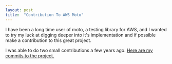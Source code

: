 ```yaml
---
layout: post
title:  "Contribution To AWS Moto"
---
```


I have been a long time user of moto, a testing library for AWS, and I wanted
to try my luck at digging deeper into it's implementation and if possible
make a contribution to this great project.

I was able to do two small contributions a few years ago. [Here are my
commits to the project.](https://github.com/getmoto/moto/commits/master/?author=aantillonl)